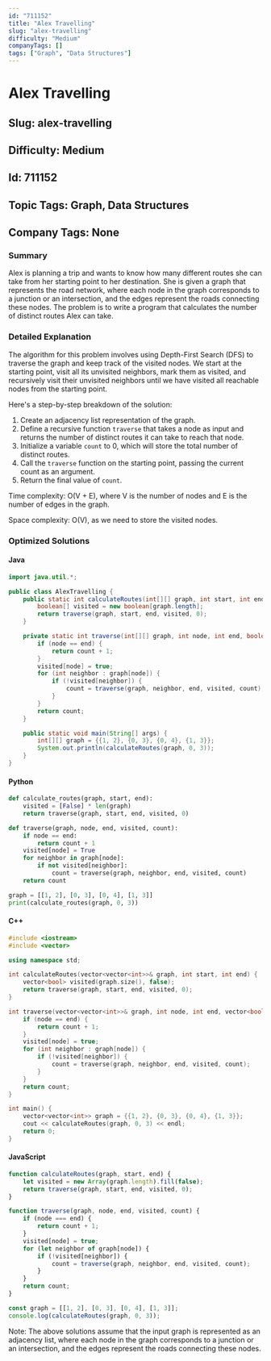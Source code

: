 ```yaml
---
id: "711152"
title: "Alex Travelling"
slug: "alex-travelling"
difficulty: "Medium"
companyTags: []
tags: ["Graph", "Data Structures"]
---
```


# Alex Travelling
## Slug: alex-travelling
## Difficulty: Medium
## Id: 711152
## Topic Tags: Graph, Data Structures
## Company Tags: None

### Summary
Alex is planning a trip and wants to know how many different routes she can take from her starting point to her destination. She is given a graph that represents the road network, where each node in the graph corresponds to a junction or an intersection, and the edges represent the roads connecting these nodes. The problem is to write a program that calculates the number of distinct routes Alex can take.

### Detailed Explanation
The algorithm for this problem involves using Depth-First Search (DFS) to traverse the graph and keep track of the visited nodes. We start at the starting point, visit all its unvisited neighbors, mark them as visited, and recursively visit their unvisited neighbors until we have visited all reachable nodes from the starting point.

Here's a step-by-step breakdown of the solution:

1. Create an adjacency list representation of the graph.
2. Define a recursive function `traverse` that takes a node as input and returns the number of distinct routes it can take to reach that node.
3. Initialize a variable `count` to 0, which will store the total number of distinct routes.
4. Call the `traverse` function on the starting point, passing the current count as an argument.
5. Return the final value of `count`.

Time complexity: O(V + E), where V is the number of nodes and E is the number of edges in the graph.

Space complexity: O(V), as we need to store the visited nodes.

### Optimized Solutions

#### Java
```java
import java.util.*;

public class AlexTravelling {
    public static int calculateRoutes(int[][] graph, int start, int end) {
        boolean[] visited = new boolean[graph.length];
        return traverse(graph, start, end, visited, 0);
    }

    private static int traverse(int[][] graph, int node, int end, boolean[] visited, int count) {
        if (node == end) {
            return count + 1;
        }
        visited[node] = true;
        for (int neighbor : graph[node]) {
            if (!visited[neighbor]) {
                count = traverse(graph, neighbor, end, visited, count);
            }
        }
        return count;
    }

    public static void main(String[] args) {
        int[][] graph = {{1, 2}, {0, 3}, {0, 4}, {1, 3}};
        System.out.println(calculateRoutes(graph, 0, 3));
    }
}
```

#### Python
```python
def calculate_routes(graph, start, end):
    visited = [False] * len(graph)
    return traverse(graph, start, end, visited, 0)

def traverse(graph, node, end, visited, count):
    if node == end:
        return count + 1
    visited[node] = True
    for neighbor in graph[node]:
        if not visited[neighbor]:
            count = traverse(graph, neighbor, end, visited, count)
    return count

graph = [[1, 2], [0, 3], [0, 4], [1, 3]]
print(calculate_routes(graph, 0, 3))
```

#### C++
```cpp
#include <iostream>
#include <vector>

using namespace std;

int calculateRoutes(vector<vector<int>>& graph, int start, int end) {
    vector<bool> visited(graph.size(), false);
    return traverse(graph, start, end, visited, 0);
}

int traverse(vector<vector<int>>& graph, int node, int end, vector<bool>& visited, int count) {
    if (node == end) {
        return count + 1;
    }
    visited[node] = true;
    for (int neighbor : graph[node]) {
        if (!visited[neighbor]) {
            count = traverse(graph, neighbor, end, visited, count);
        }
    }
    return count;
}

int main() {
    vector<vector<int>> graph = {{1, 2}, {0, 3}, {0, 4}, {1, 3}};
    cout << calculateRoutes(graph, 0, 3) << endl;
    return 0;
}
```

#### JavaScript
```javascript
function calculateRoutes(graph, start, end) {
    let visited = new Array(graph.length).fill(false);
    return traverse(graph, start, end, visited, 0);
}

function traverse(graph, node, end, visited, count) {
    if (node === end) {
        return count + 1;
    }
    visited[node] = true;
    for (let neighbor of graph[node]) {
        if (!visited[neighbor]) {
            count = traverse(graph, neighbor, end, visited, count);
        }
    }
    return count;
}

const graph = [[1, 2], [0, 3], [0, 4], [1, 3]];
console.log(calculateRoutes(graph, 0, 3));
```

Note: The above solutions assume that the input graph is represented as an adjacency list, where each node in the graph corresponds to a junction or an intersection, and the edges represent the roads connecting these nodes.